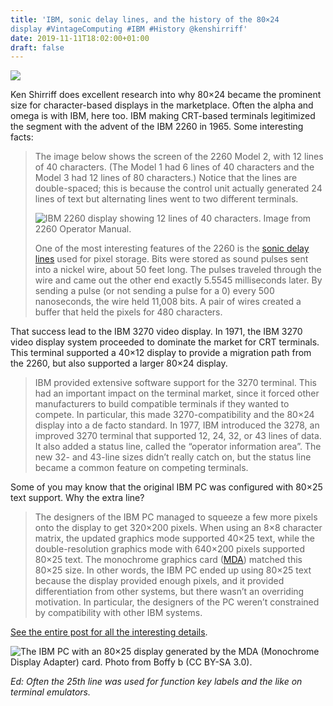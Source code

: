 ```yaml
---
title: 'IBM, sonic delay lines, and the history of the 80×24
display #VintageComputing #IBM #History @kenshirriff'
date: 2019-11-11T18:02:00+01:00
draft: false
---
```


![](https://cdn-blog.adafruit.com/uploads/2019/11/Untitled-34.png)

Ken Shirriff does excellent research into why 80×24 became the prominent size for character-based displays in the marketplace. Often the alpha and omega is with IBM, here too. IBM making CRT-based terminals legitimized the segment with the advent of the IBM 2260 in 1965. Some interesting facts:

> The image below shows the screen of the 2260 Model 2, with 12 lines of 40 characters. (The Model 1 had 6 lines of 40 characters and the Model 3 had 12 lines of 80 characters.) Notice that the lines are double-spaced; this is because the control unit actually generated 24 lines of text but alternating lines went to two different terminals.
> 
> ![IBM 2260 display showing 12 lines of 40 characters. Image from 2260 Operator Manual.](http://static.righto.com/images/terminal/screenshot-w450.jpg)
> 
> One of the most interesting features of the 2260 is the [sonic delay lines](https://en.wikipedia.org/wiki/Delay_line_memory#Magnetostrictive_delay_lines) used for pixel storage. Bits were stored as sound pulses sent into a nickel wire, about 50 feet long. The pulses traveled through the wire and came out the other end exactly 5.5545 milliseconds later. By sending a pulse (or not sending a pulse for a 0) every 500 nanoseconds, the wire held 11,008 bits. A pair of wires created a buffer that held the pixels for 480 characters.

That success lead to the IBM 3270 video display. In 1971, the IBM 3270 video display system proceeded to dominate the market for CRT terminals. This terminal supported a 40×12 display to provide a migration path from the 2260, but also supported a larger 80×24 display.

> IBM provided extensive software support for the 3270 terminal. This had an important impact on the terminal market, since it forced other manufacturers to build compatible terminals if they wanted to compete. In particular, this made 3270-compatibility and the 80×24 display into a de facto standard. In 1977, IBM introduced the 3278, an improved 3270 terminal that supported 12, 24, 32, or 43 lines of data. It also added a status line, called the “operator information area”. The new 32- and 43-line sizes didn’t really catch on, but the status line became a common feature on competing terminals.

Some of you may know that the original IBM PC was configured with 80×25 text support. Why the extra line?

> The designers of the IBM PC managed to squeeze a few more pixels onto the display to get 320×200 pixels. When using an 8×8 character matrix, the updated graphics mode supported 40×25 text, while the double-resolution graphics mode with 640×200 pixels supported 80×25 text. The monochrome graphics card ([MDA](https://www.seasip.info/VintagePC/mda.html)) matched this 80×25 size. In other words, the IBM PC ended up using 80×25 text because the display provided enough pixels, and it provided differentiation from other systems, but there wasn’t an overriding motivation. In particular, the designers of the PC weren’t constrained by compatibility with other IBM systems.

[See the entire post for all the interesting details](http://www.righto.com/2019/11/ibm-sonic-delay-lines-and-history-of.html).

![The IBM PC with an 80×25 display generated by the MDA (Monochrome Display Adapter) card. Photo from Boffy b (CC BY-SA 3.0). ](http://static.righto.com/images/terminal/IBM_PC_5150-w400.jpg)

_Ed: Often the 25th line was used for function key labels and the like on terminal emulators._